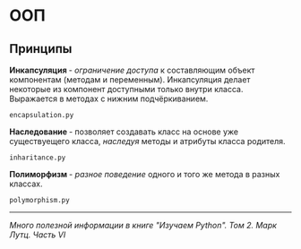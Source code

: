 <h1>ООП</h1>

<h2>Принципы</h2>

<b>Инкапсуляция </b> - <i>ограничение доступа</i> к составляющим объект компонентам (методам и переменным). 
Инкапсуляция делает некоторые из компонент доступными только внутри класса.
Выражается в методах с нижним подчёркиванием.

`encapsulation.py`


<b>Наследование </b> - позволяет создавать класс на основе уже существуещего класса, <i>наследуя</i>
методы и атрибуты класса родителя.

`inharitance.py`


<b>Полиморфизм </b> - <i>разное поведение</i> одного и того же метода в разных классах.

`polymorphism.py`


<hr>
<i>Много полезной информации в книге "Изучаем Python". Том 2. Марк Лутц. Часть VI</i>